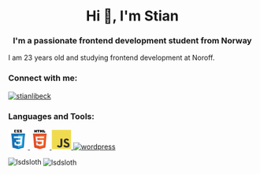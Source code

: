<h1 align="center">Hi 👋, I'm Stian</h1>
<h3 align="center">I'm a passionate frontend development student from Norway</h3>
<p align="left">I am 23 years old and studying frontend development at Noroff. </p>

<h3 align="left">Connect with me:</h3>
<p align="left">
<a href="https://twitter.com/stianlibeck" target="blank"><img align="center" src="https://raw.githubusercontent.com/rahuldkjain/github-profile-readme-generator/master/src/images/icons/Social/twitter.svg" alt="stianlibeck" height="30" width="40" /></a>
</p>

<h3 align="left">Languages and Tools:</h3>
<p align="left">
<a href="https://www.w3schools.com/css/" target="_blank" rel="noreferrer"> <img src="https://raw.githubusercontent.com/devicons/devicon/master/icons/css3/css3-original-wordmark.svg" alt="css3" width="40" height="40"/> </a>
<a href="https://www.w3.org/html/" target="_blank" rel="noreferrer"> <img src="https://raw.githubusercontent.com/devicons/devicon/master/icons/html5/html5-original-wordmark.svg" alt="html5" width="40" height="40"/> </a>
<a href="https://developer.mozilla.org/en-US/docs/Web/JavaScript" target="_blank" rel="noreferrer"> <img src="https://raw.githubusercontent.com/devicons/devicon/master/icons/javascript/javascript-original.svg" alt="javascript" width="40" height="40"/> </a>
<a href="https://developer.mozilla.org/en-US/docs/Web/JavaScript" target="_blank" rel="noreferrer"> <img src="wordpress-blue](https://user-images.githubusercontent.com/100310959/206262073-4d26c6cf-3995-4ae9-9c89-7974486fdd70.svg](https://user-images.githubusercontent.com/100310959/206262073-4d26c6cf-3995-4ae9-9c89-7974486fdd70.svg" alt="wordpress" width="40" height="40"/> </a> </p>
</p>

<p><img align="left" src="https://github-readme-stats.vercel.app/api/top-langs?username=lsdsloth&show_icons=true&theme=tokyonight&locale=en&layout=compact" alt="lsdsloth" /></p>

<p>&nbsp;<img align="center" src="https://github-readme-stats.vercel.app/api?username=lsdsloth&show_icons=true&theme=tokyonight&locale=en" alt="lsdsloth" /></p>
